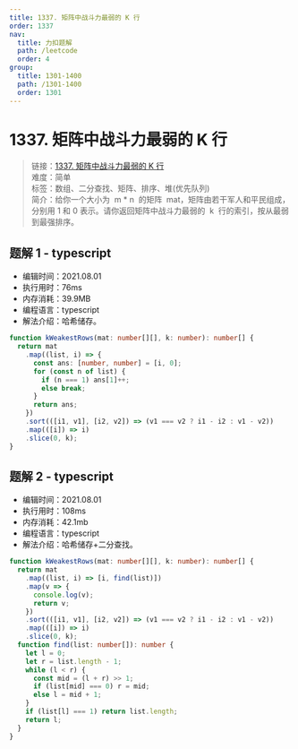 ```yaml
---
title: 1337. 矩阵中战斗力最弱的 K 行
order: 1337
nav:
  title: 力扣题解
  path: /leetcode
  order: 4
group:
  title: 1301-1400
  path: /1301-1400
  order: 1301
---
```


# 1337. 矩阵中战斗力最弱的 K 行

> 链接：[1337. 矩阵中战斗力最弱的 K 行](https://leetcode-cn.com/problems/the-k-weakest-rows-in-a-matrix/)  
> 难度：简单  
> 标签：数组、二分查找、矩阵、排序、堆(优先队列)  
> 简介：给你一个大小为  m \* n  的矩阵  mat，矩阵由若干军人和平民组成，分别用 1 和 0 表示。请你返回矩阵中战斗力最弱的  k  行的索引，按从最弱到最强排序。

## 题解 1 - typescript

- 编辑时间：2021.08.01
- 执行用时：76ms
- 内存消耗：39.9MB
- 编程语言：typescript
- 解法介绍：哈希储存。

```typescript
function kWeakestRows(mat: number[][], k: number): number[] {
  return mat
    .map((list, i) => {
      const ans: [number, number] = [i, 0];
      for (const n of list) {
        if (n === 1) ans[1]++;
        else break;
      }
      return ans;
    })
    .sort(([i1, v1], [i2, v2]) => (v1 === v2 ? i1 - i2 : v1 - v2))
    .map(([i]) => i)
    .slice(0, k);
}
```

## 题解 2 - typescript

- 编辑时间：2021.08.01
- 执行用时：108ms
- 内存消耗：42.1mb
- 编程语言：typescript
- 解法介绍：哈希储存+二分查找。

```typescript
function kWeakestRows(mat: number[][], k: number): number[] {
  return mat
    .map((list, i) => [i, find(list)])
    .map(v => {
      console.log(v);
      return v;
    })
    .sort(([i1, v1], [i2, v2]) => (v1 === v2 ? i1 - i2 : v1 - v2))
    .map(([i]) => i)
    .slice(0, k);
  function find(list: number[]): number {
    let l = 0;
    let r = list.length - 1;
    while (l < r) {
      const mid = (l + r) >> 1;
      if (list[mid] === 0) r = mid;
      else l = mid + 1;
    }
    if (list[l] === 1) return list.length;
    return l;
  }
}
```
